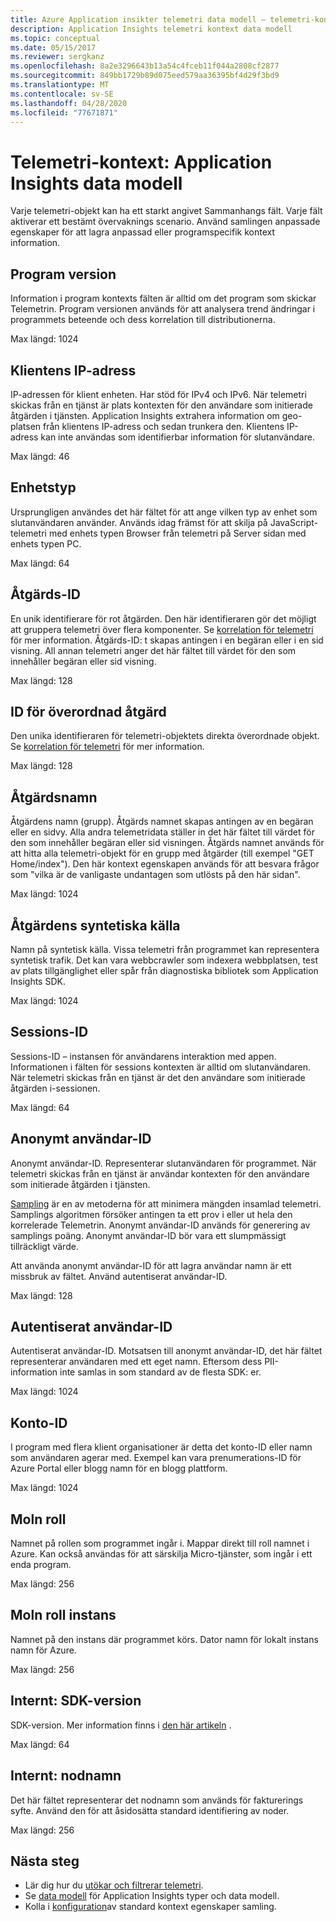 ```yaml
---
title: Azure Application insikter telemetri data modell – telemetri-kontext | Microsoft Docs
description: Application Insights telemetri kontext data modell
ms.topic: conceptual
ms.date: 05/15/2017
ms.reviewer: sergkanz
ms.openlocfilehash: 8a2e3296643b13a54c4fceb11f044a2808cf2877
ms.sourcegitcommit: 849bb1729b89d075eed579aa36395bf4d29f3bd9
ms.translationtype: MT
ms.contentlocale: sv-SE
ms.lasthandoff: 04/28/2020
ms.locfileid: "77671871"
---
```

# <a name="telemetry-context-application-insights-data-model"></a>Telemetri-kontext: Application Insights data modell

Varje telemetri-objekt kan ha ett starkt angivet Sammanhangs fält. Varje fält aktiverar ett bestämt övervaknings scenario. Använd samlingen anpassade egenskaper för att lagra anpassad eller programspecifik kontext information.


## <a name="application-version"></a>Program version

Information i program kontexts fälten är alltid om det program som skickar Telemetrin. Program versionen används för att analysera trend ändringar i programmets beteende och dess korrelation till distributionerna.

Max längd: 1024


## <a name="client-ip-address"></a>Klientens IP-adress

IP-adressen för klient enheten. Har stöd för IPv4 och IPv6. När telemetri skickas från en tjänst är plats kontexten för den användare som initierade åtgärden i tjänsten. Application Insights extrahera information om geo-platsen från klientens IP-adress och sedan trunkera den. Klientens IP-adress kan inte användas som identifierbar information för slutanvändare. 

Max längd: 46


## <a name="device-type"></a>Enhetstyp

Ursprungligen användes det här fältet för att ange vilken typ av enhet som slutanvändaren använder. Används idag främst för att skilja på JavaScript-telemetri med enhets typen Browser från telemetri på Server sidan med enhets typen PC.

Max längd: 64


## <a name="operation-id"></a>Åtgärds-ID

En unik identifierare för rot åtgärden. Den här identifieraren gör det möjligt att gruppera telemetri över flera komponenter. Se [korrelation för telemetri](../../azure-monitor/app/correlation.md) för mer information. Åtgärds-ID: t skapas antingen i en begäran eller i en sid visning. All annan telemetri anger det här fältet till värdet för den som innehåller begäran eller sid visning. 

Max längd: 128


## <a name="parent-operation-id"></a>ID för överordnad åtgärd

Den unika identifieraren för telemetri-objektets direkta överordnade objekt. Se [korrelation för telemetri](../../azure-monitor/app/correlation.md) för mer information.

Max längd: 128


## <a name="operation-name"></a>Åtgärdsnamn

Åtgärdens namn (grupp). Åtgärds namnet skapas antingen av en begäran eller en sidvy. Alla andra telemetridata ställer in det här fältet till värdet för den som innehåller begäran eller sid visningen. Åtgärds namnet används för att hitta alla telemetri-objekt för en grupp med åtgärder (till exempel "GET Home/index"). Den här kontext egenskapen används för att besvara frågor som "vilka är de vanligaste undantagen som utlösts på den här sidan".

Max längd: 1024


## <a name="synthetic-source-of-the-operation"></a>Åtgärdens syntetiska källa

Namn på syntetisk källa. Vissa telemetri från programmet kan representera syntetisk trafik. Det kan vara webbcrawler som indexera webbplatsen, test av plats tillgänglighet eller spår från diagnostiska bibliotek som Application Insights SDK.

Max längd: 1024


## <a name="session-id"></a>Sessions-ID

Sessions-ID – instansen för användarens interaktion med appen. Informationen i fälten för sessions kontexten är alltid om slutanvändaren. När telemetri skickas från en tjänst är det den användare som initierade åtgärden i-sessionen.

Max längd: 64


## <a name="anonymous-user-id"></a>Anonymt användar-ID

Anonymt användar-ID. Representerar slutanvändaren för programmet. När telemetri skickas från en tjänst är användar kontexten för den användare som initierade åtgärden i tjänsten.

[Sampling](../../azure-monitor/app/sampling.md) är en av metoderna för att minimera mängden insamlad telemetri. Samplings algoritmen försöker antingen ta ett prov i eller ut hela den korrelerade Telemetrin. Anonymt användar-ID används för generering av samplings poäng. Anonymt användar-ID bör vara ett slumpmässigt tillräckligt värde. 

Att använda anonymt användar-ID för att lagra användar namn är ett missbruk av fältet. Använd autentiserat användar-ID.

Max längd: 128


## <a name="authenticated-user-id"></a>Autentiserat användar-ID

Autentiserat användar-ID. Motsatsen till anonymt användar-ID, det här fältet representerar användaren med ett eget namn. Eftersom dess PII-information inte samlas in som standard av de flesta SDK: er.

Max längd: 1024


## <a name="account-id"></a>Konto-ID

I program med flera klient organisationer är detta det konto-ID eller namn som användaren agerar med. Exempel kan vara prenumerations-ID för Azure Portal eller blogg namn för en blogg plattform.

Max längd: 1024


## <a name="cloud-role"></a>Moln roll

Namnet på rollen som programmet ingår i. Mappar direkt till roll namnet i Azure. Kan också användas för att särskilja Micro-tjänster, som ingår i ett enda program.

Max längd: 256


## <a name="cloud-role-instance"></a>Moln roll instans

Namnet på den instans där programmet körs. Dator namn för lokalt instans namn för Azure.

Max längd: 256


## <a name="internal-sdk-version"></a>Internt: SDK-version

SDK-version. Mer information finns i [den här artikeln](https://github.com/microsoft/ApplicationInsights-Home/blob/master/EndpointSpecs/SDK-VERSIONS.md) .

Max längd: 64


## <a name="internal-node-name"></a>Internt: nodnamn

Det här fältet representerar det nodnamn som används för fakturerings syfte. Använd den för att åsidosätta standard identifiering av noder.

Max längd: 256


## <a name="next-steps"></a>Nästa steg

- Lär dig hur du [utökar och filtrerar telemetri](../../azure-monitor/app/api-filtering-sampling.md).
- Se [data modell](data-model.md) för Application Insights typer och data modell.
- Kolla i [konfiguration](../../azure-monitor/app/configuration-with-applicationinsights-config.md#telemetry-initializers-aspnet)av standard kontext egenskaper samling.
